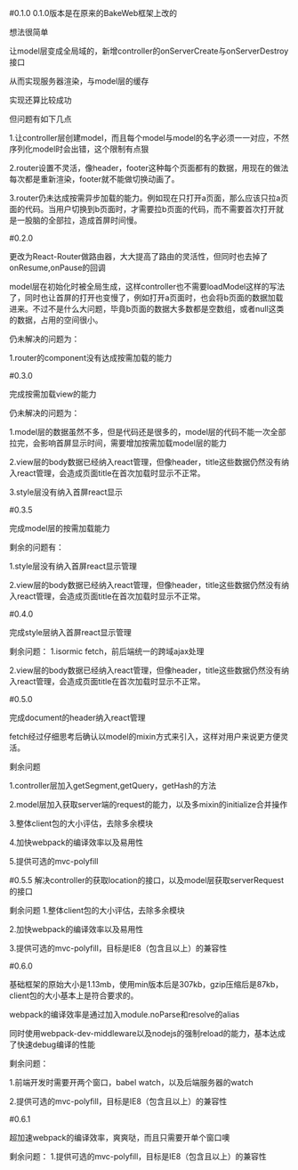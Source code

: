 #0.1.0
0.1.0版本是在原来的BakeWeb框架上改的

想法很简单

让model层变成全局域的，新增controller的onServerCreate与onServerDestroy接口

从而实现服务器渲染，与model层的缓存

实现还算比较成功

但问题有如下几点

1.让controller层创建model，而且每个model与model的名字必须一一对应，不然序列化model时会出错，这个限制有点狠

2.router设置不灵活，像header，footer这种每个页面都有的数据，用现在的做法每次都是重新渲染，footer就不能做切换动画了。

3.router仍未达成按需异步加载的能力。例如现在只打开a页面，那么应该只拉a页面的代码。当用户切换到b页面时，才需要拉b页面的代码，而不需要首次打开就是一股脑的全部拉，造成首屏时间慢。

#0.2.0

更改为React-Router做路由器，大大提高了路由的灵活性，但同时也去掉了onResume,onPause的回调

model层在初始化时被全局生成，这样controller也不需要loadModel这样的写法了，同时也让首屏的打开也变慢了，例如打开a页面时，也会将b页面的数据加载进来。不过不是什么大问题，毕竟b页面的数据大多数都是空数组，或者null这类的数据，占用的空间很小。

仍未解决的问题为：

1.router的component没有达成按需加载的能力

#0.3.0

完成按需加载view的能力

仍未解决的问题为：

1.model层的数据虽然不多，但是代码还是很多的，model层的代码不能一次全部拉完，会影响首屏显示时间，需要增加按需加载model层的能力

2.view层的body数据已经纳入react管理，但像header，title这些数据仍然没有纳入react管理，会造成页面title在首次加载时显示不正常。

3.style层没有纳入首屏react显示

#0.3.5

完成model层的按需加载能力

剩余的问题有：

1.style层没有纳入首屏react显示管理

2.view层的body数据已经纳入react管理，但像header，title这些数据仍然没有纳入react管理，会造成页面title在首次加载时显示不正常。

#0.4.0

完成style层纳入首屏react显示管理

剩余问题：
1.isormic fetch，前后端统一的跨域ajax处理

2.view层的body数据已经纳入react管理，但像header，title这些数据仍然没有纳入react管理，会造成页面title在首次加载时显示不正常。

#0.5.0

完成document的header纳入react管理

fetch经过仔细思考后确认以model的mixin方式来引入，这样对用户来说更方便灵活。

剩余问题

1.controller层加入getSegment,getQuery，getHash的方法

2.model层加入获取server端的request的能力，以及多mixin的initialize合并操作

3.整体client包的大小评估，去除多余模块

4.加快webpack的编译效率以及易用性

5.提供可选的mvc-polyfill

#0.5.5
解决controller的获取location的接口，以及model层获取serverRequest的接口

剩余问题
1.整体client包的大小评估，去除多余模块

2.加快webpack的编译效率以及易用性

3.提供可选的mvc-polyfill，目标是IE8（包含且以上）的兼容性

#0.6.0

基础框架的原始大小是1.13mb，使用min版本后是307kb，gzip压缩后是87kb，client包的大小基本上是符合要求的。

webpack的编译效率是通过加入module.noParse和resolve的alias

同时使用webpack-dev-middleware以及nodejs的强制reload的能力，基本达成了快速debug编译的性能

剩余问题：

1.前端开发时需要开两个窗口，babel watch，以及后端服务器的watch

2.提供可选的mvc-polyfill，目标是IE8（包含且以上）的兼容性

#0.6.1

超加速webpack的编译效率，爽爽哒，而且只需要开单个窗口噢

剩余问题：
1.提供可选的mvc-polyfill，目标是IE8（包含且以上）的兼容性
